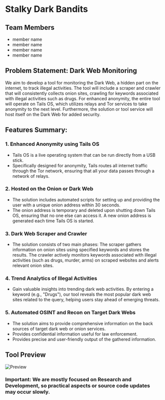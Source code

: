 # Stalky Dark Bandits

## Team Members

- member name
- member name
- member name
- member name

## Problem Statement: Dark Web Monitoring

We aim to develop a tool for monitoring the Dark Web, a hidden part on the internet, to track illegal activities. The tool will include a scraper and crawler that will consistently collects onion sites, crawling for keywords associated with illegal activities such as drugs. For enhanced anonymity, the entire tool will operate on Tails OS, which utilizes relays and Tor services to take anonymity to the next level. Furthermore, the solution or tool service will host itself on the Dark Web for added security.


## Features Summary:

### 1. Enhanced Anonymity using Tails OS

- Tails OS is a live operating system that can be run directly from a USB stick.
- Specifically designed for anonymity, Tails routes all internet traffic through the Tor network, ensuring that all your data passes through a network of relays.

### 2. Hosted on the Onion or Dark Web

- The solution includes automated scripts for setting up and providing the user with a unique onion address within 30 seconds.
- The onion address is temporary and deleted upon shutting down Tails OS, ensuring that no one else can access it. A new onion address is generated each time Tails OS is started.

### 3. Dark Web Scraper and Crawler

- The solution consists of two main phases: The scraper gathers information on onion sites using specified keywords and stores the results.
The crawler actively monitors keywords associated with illegal activities (such as drugs, murder, arms) on scraped websites and alerts relevant onion sites.

### 4. Trend Analytics of Illegal Activities

- Gain valuable insights into trending dark web activities. By entering a keyword (e.g., "Drugs"), our tool reveals the most popular dark web sites related to the query, helping users stay ahead of emerging threats.

### 5. Automated OSINT and Recon on Target Dark Webs

- The solution aims to provide comprehensive information on the back sources of target dark web or onion services.
- Provides confidential information useful for law enforcement.
- Provides precise and user-friendly output of the gathered information.

## Tool Preview

![Preview](SDB_PREVIEW.jpeg)

### **Important:** We are mostly focused on Research and Development, so practical aspects or source code updates may occur slowly.
